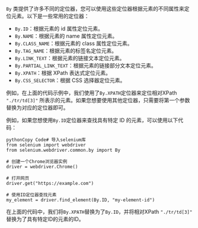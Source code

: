 `By` 类提供了许多不同的定位器，您可以使用这些定位器根据元素的不同属性来定位元素。以下是一些常用的定位器：

- `By.ID`：根据元素的 id 属性定位元素。
- `By.NAME`：根据元素的 name 属性定位元素。
- `By.CLASS_NAME`：根据元素的 class 属性定位元素。
- `By.TAG_NAME`：根据元素的标签名定位元素。
- `By.LINK_TEXT`：根据元素的链接文本定位元素。
- `By.PARTIAL_LINK_TEXT`：根据元素的链接部分文本定位元素。
- `By.XPATH`：根据 XPath 表达式定位元素。
- `By.CSS_SELECTOR`：根据 CSS 选择器定位元素。

例如，在上面的代码示例中，我们使用了`By.XPATH`定位器来定位相对XPath `"./tr/td[3]"` 所表示的元素。如果您想要使用其他定位器，只需要将第一个参数替换为对应的定位器即可。

例如，如果您想使用`By.ID`定位器来查找具有特定 ID 的元素，可以使用以下代码：

```
pythonCopy Code# 导入selenium库
from selenium import webdriver
from selenium.webdriver.common.by import By

# 创建一个Chrome浏览器实例
driver = webdriver.Chrome()

# 打开网页
driver.get("https://example.com")

# 使用ID定位器查找元素
my_element = driver.find_element(By.ID, "my-element-id")
```

在上面的代码中，我们将`By.XPATH`替换为了`By.ID`，并将相对XPath `"./tr/td[3]"` 替换为了具有特定ID的元素的ID。
